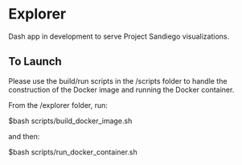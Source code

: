 # Explorer
Dash app in development to serve Project Sandiego visualizations.

## To Launch

Please use the build/run scripts in the /scripts folder to handle the 
construction of the Docker image and running the Docker container.

From the /explorer folder, run:

$bash scripts/build\_docker\_image.sh

and then:

$bash scripts/run\_docker\_container.sh
